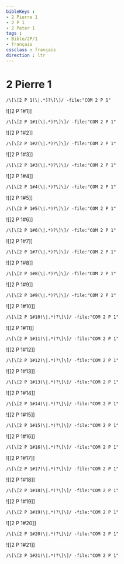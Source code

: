 ```yaml
---
bibleKeys : 
- 2 Pierre 1
- 2 P 1
- 2 Peter 1
tags : 
- Bible/2P/1
- français
cssclass : français
direction : ltr
---
```


# 2 Pierre 1

```query
/\[\[2 P 1(\|.*)?\]\]/ -file:"COM 2 P 1"
```



![[2 P 1#1]]

```query
/\[\[2 P 1#1(\|.*)?\]\]/ -file:"COM 2 P 1"
```

![[2 P 1#2]]

```query
/\[\[2 P 1#2(\|.*)?\]\]/ -file:"COM 2 P 1"
```

![[2 P 1#3]]

```query
/\[\[2 P 1#3(\|.*)?\]\]/ -file:"COM 2 P 1"
```

![[2 P 1#4]]

```query
/\[\[2 P 1#4(\|.*)?\]\]/ -file:"COM 2 P 1"
```

![[2 P 1#5]]

```query
/\[\[2 P 1#5(\|.*)?\]\]/ -file:"COM 2 P 1"
```

![[2 P 1#6]]

```query
/\[\[2 P 1#6(\|.*)?\]\]/ -file:"COM 2 P 1"
```

![[2 P 1#7]]

```query
/\[\[2 P 1#7(\|.*)?\]\]/ -file:"COM 2 P 1"
```

![[2 P 1#8]]

```query
/\[\[2 P 1#8(\|.*)?\]\]/ -file:"COM 2 P 1"
```

![[2 P 1#9]]

```query
/\[\[2 P 1#9(\|.*)?\]\]/ -file:"COM 2 P 1"
```

![[2 P 1#10]]

```query
/\[\[2 P 1#10(\|.*)?\]\]/ -file:"COM 2 P 1"
```

![[2 P 1#11]]

```query
/\[\[2 P 1#11(\|.*)?\]\]/ -file:"COM 2 P 1"
```

![[2 P 1#12]]

```query
/\[\[2 P 1#12(\|.*)?\]\]/ -file:"COM 2 P 1"
```

![[2 P 1#13]]

```query
/\[\[2 P 1#13(\|.*)?\]\]/ -file:"COM 2 P 1"
```

![[2 P 1#14]]

```query
/\[\[2 P 1#14(\|.*)?\]\]/ -file:"COM 2 P 1"
```

![[2 P 1#15]]

```query
/\[\[2 P 1#15(\|.*)?\]\]/ -file:"COM 2 P 1"
```

![[2 P 1#16]]

```query
/\[\[2 P 1#16(\|.*)?\]\]/ -file:"COM 2 P 1"
```

![[2 P 1#17]]

```query
/\[\[2 P 1#17(\|.*)?\]\]/ -file:"COM 2 P 1"
```

![[2 P 1#18]]

```query
/\[\[2 P 1#18(\|.*)?\]\]/ -file:"COM 2 P 1"
```

![[2 P 1#19]]

```query
/\[\[2 P 1#19(\|.*)?\]\]/ -file:"COM 2 P 1"
```

![[2 P 1#20]]

```query
/\[\[2 P 1#20(\|.*)?\]\]/ -file:"COM 2 P 1"
```

![[2 P 1#21]]

```query
/\[\[2 P 1#21(\|.*)?\]\]/ -file:"COM 2 P 1"
```

